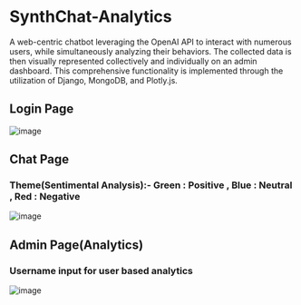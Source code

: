 # SynthChat-Analytics
A web-centric chatbot leveraging the OpenAI API to interact with numerous users, while simultaneously analyzing their behaviors. The collected data is then visually represented collectively and individually on an admin dashboard. This comprehensive functionality is implemented through the utilization of Django, MongoDB, and Plotly.js.

## Login Page
![image](https://github.com/vi-s-h-wa/SynthChat-Analytics/assets/110922604/6257f8e5-9b17-4e42-b905-318621a38107)

## Chat Page
### Theme(Sentimental Analysis):- Green : Positive , Blue : Neutral , Red : Negative
![image](https://github.com/vi-s-h-wa/SynthChat-Analytics/assets/110922604/750e9316-e84d-4190-bbbd-ece177bd051d)

## Admin Page(Analytics)
### Username input for user based analytics
![image](https://github.com/vi-s-h-wa/SynthChat-Analytics/assets/110922604/15cdb724-40da-4535-9ea6-4e93beaa288f)
